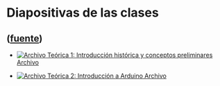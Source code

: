 # Diapositivas de las clases
([fuente](https://campus.exactas.uba.ar/course/view.php?id=1028&section=3))
---
  - [![Archivo](https://campus.exactas.uba.ar/theme/image.php/magazine/core/1462913092/f/pdf) Teórica 1: Introducción histórica y conceptos preliminares Archivo](https://campus.exactas.uba.ar/mod/resource/view.php?id=60030)

  - [![Archivo](https://campus.exactas.uba.ar/theme/image.php/magazine/core/1462913092/f/pdf) Teórica 2: Introducción a Arduino Archivo](https://campus.exactas.uba.ar/mod/resource/view.php?id=60072)

